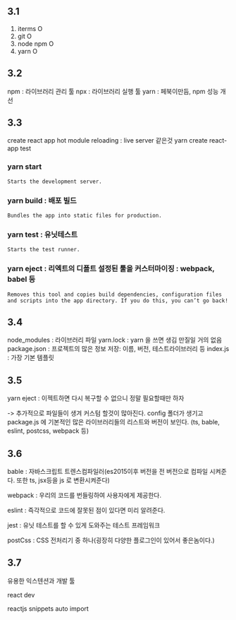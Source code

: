 ## 3.1

1. iterms O
2. git O
3. node npm O
4. yarn O

## 3.2

npm : 라이브러리 관리 툴
npx : 라이브러리 실행 툴
yarn : 페북이만듬, npm 성능 개선

## 3.3

create react app
hot module reloading : live server 같은것
yarn create react-app test

### yarn start

    Starts the development server.

### yarn build : 배포 빌드

    Bundles the app into static files for production.

### yarn test : 유닛테스트

    Starts the test runner.

### yarn eject : 리엑트의 디폴트 설정된 툴을 커스터마이징 : webpack, babel 등

    Removes this tool and copies build dependencies, configuration files
    and scripts into the app directory. If you do this, you can’t go back!

## 3.4

node_modules : 라이브러리 파일
yarn.lock : yarn 을 쓰면 생김 만질일 거의 없음
package.json : 프로젝트의 많은 정보 저장: 이름, 버전, 테스트라이브러리 등
index.js : 가장 기본 템플릿

## 3.5

yarn eject : 이젝트하면 다시 복구할 수 없으니 정말 필요할때만 하자

-> 추가적으로 파일들이 생겨 커스텀 할것이 많아진다.
config 폴더가 생기고 package.js 에 기본적인 많은 라이브러리들의 리스트와 버전이 보인다.
(ts, bable, eslint, postcss, webpack 등)

## 3.6

bable : 자바스크립트 트렌스컴파일러(es2015이후 버전을 전 버전으로 컴파일 시켜준다. 또한 ts, jsx등을 js 로 변환시켜준다)

webpack : 우리의 코드를 번들링하여 사용자에게 제공한다.

eslint : 즉각적으로 코드에 잘못된 점이 있다면 미리 알려준다.

jest : 유닛 테스트를 할 수 있게 도와주는 테스트 프레임워크

postCss : CSS 전처리기 중 하나(굉장히 다양한 플로그인이 있어서 좋은놈이다.)

## 3.7

유용한 익스텐션과 개발 툴

react dev

reactjs snippets
auto import
